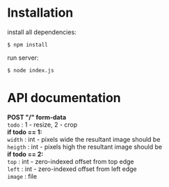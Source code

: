 # Installation 
install all dependencies:
```
$ npm install
```

run server:

```
$ node index.js
```

# API documentation

**POST "/" form-data**<br>
`todo` : 1 - resize, 2 - crop<br>
**if todo == 1:<br>**
    `width` : int - pixels wide the resultant image should be<br>
    `heigth` : int - pixels high the resultant image should be<br>
**if todo == 2:<br>**
    `top` : int - zero-indexed offset from top edge<br>
    `left` : int - zero-indexed offset from left edge<br>
`image` : file


